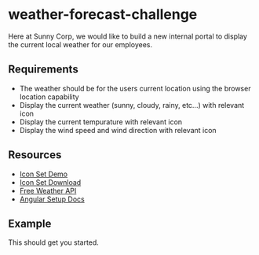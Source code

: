 # weather-forecast-challenge

Here at Sunny Corp, we would like to build a new internal portal to display the current local weather for our employees.

## Requirements

- The weather should be for the users current location using the browser location capability
- Display the current weather (sunny, cloudy, rainy, etc...) with relevant icon
- Display the current tempurature with relevant icon
- Display the wind speed and wind direction with relevant icon

## Resources

- [Icon Set Demo](http://demo.amitjakhu.com/dripicons-weather/)
- [Icon Set Download](https://github.com/amitjakhu/dripicons-weather)
- [Free Weather API](https://open-meteo.com/en/docs)
- [Angular Setup Docs](https://angular.io/guide/setup-local)

## Example

This should get you started.